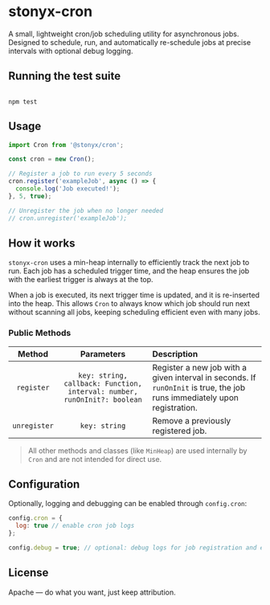 # stonyx-cron

A small, lightweight cron/job scheduling utility for asynchronous jobs. Designed to schedule, run, and automatically re-schedule jobs at precise intervals with optional debug logging.

## Running the test suite
```

npm test

````

## Usage

```js
import Cron from '@stonyx/cron';

const cron = new Cron();

// Register a job to run every 5 seconds
cron.register('exampleJob', async () => {
  console.log('Job executed!');
}, 5, true);

// Unregister the job when no longer needed
// cron.unregister('exampleJob');
````

## How it works

`stonyx-cron` uses a min-heap internally to efficiently track the next job to run. Each job has a scheduled trigger time, and the heap ensures the job with the earliest trigger is always at the top.  

When a job is executed, its next trigger time is updated, and it is re-inserted into the heap. This allows `Cron` to always know which job should run next without scanning all jobs, keeping scheduling efficient even with many jobs.


### Public Methods

|    Method    |                                Parameters                                | Description                                                                                                              |
| :----------: | :----------------------------------------------------------------------: | :----------------------------------------------------------------------------------------------------------------------- |
|  `register`  | `key: string, callback: Function, interval: number, runOnInit?: boolean` | Register a new job with a given interval in seconds. If `runOnInit` is true, the job runs immediately upon registration. |
| `unregister` |                               `key: string`                              | Remove a previously registered job.                                                                                      |

> All other methods and classes (like `MinHeap`) are used internally by `Cron` and are not intended for direct use.

## Configuration

Optionally, logging and debugging can be enabled through `config.cron`:

```js
config.cron = {
  log: true // enable cron job logs
};

config.debug = true; // optional: debug logs for job registration and execution
```

## License

Apache — do what you want, just keep attribution.

